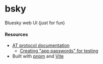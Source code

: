 # bsky
Bluesky web UI (just for fun)

#### Resources
* [AT protocol documentation](https://atproto.com/guides/applications)
  * [Creating "app passwords" for testing](https://github.com/bluesky-social/atproto-ecosystem/blob/main/app-passwords.md)
* Built with [pnpm](https://pnpm.io/) and [Vite](https://vitejs.dev/guide/)